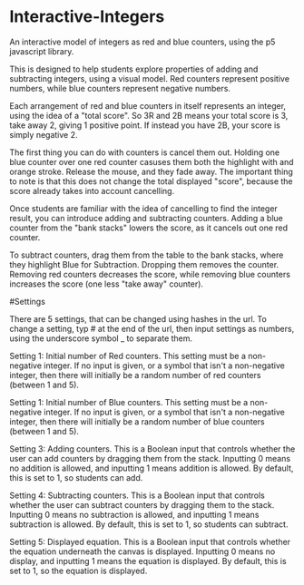 # Interactive-Integers
An interactive model of integers as red and blue counters, using the p5 javascript library. 

This is designed to help students explore properties of adding and subtracting integers, using a visual model. Red counters represent positive numbers, while blue counters represent negative numbers. 

Each arrangement of red and blue counters in itself represents an integer, using the idea of a "total score". So 3R and 2B means your total score is 3, take away 2, giving 1 positive point. If instead you have 2B, your score is simply negative 2. 

The first thing you can do with counters is cancel them out. Holding one blue counter over one red counter casuses them both the highlight with and orange stroke. Release the mouse, and they fade away. The important thing to note is that this does not change the total displayed "score", because the score already takes into account cancelling. 

Once students are familiar with the idea of cancelling to find the integer result, you can introduce adding and subtracting counters. Adding a blue counter from the "bank stacks" lowers the score, as it cancels out one red counter. 

To subtract counters, drag them from the table to the bank stacks, where they highlight Blue for Subtraction. Dropping them removes the counter. Removing red counters decreases the score, while removing blue counters increases the score (one less "take away" counter).

#Settings

There are 5 settings, that can be changed using hashes in the url. To change a setting, typ # at the end of the url, then input settings as numbers, using the underscore symbol _ to separate them. 

Setting 1: Initial number of Red counters. This setting must be a non-negative integer. If no input is given, or a symbol that isn't a non-negative integer, then there will initially be a random number of red counters (between 1 and 5). 

Setting 1: Initial number of Blue counters. This setting must be a non-negative integer. If no input is given, or a symbol that isn't a non-negative integer, then there will initially be a random number of blue counters (between 1 and 5). 

Setting 3: Adding counters. This is a Boolean input that controls whether the user can add counters by dragging them from the stack. Inputting 0 means no addition is allowed, and inputting 1 means addition is allowed. By default, this is set to 1, so students can add. 

Setting 4: Subtracting counters. This is a Boolean input that controls whether the user can subtract counters by dragging them to the stack. Inputting 0 means no subtraction is allowed, and inputting 1 means subtraction is allowed. By default, this is set to 1, so students can subtract.

Setting 5: Displayed equation. This is a Boolean input that controls whether the equation underneath the canvas is displayed. Inputting 0 means no display, and inputting 1 means the equation is displayed. By default, this is set to 1, so the equation is displayed.
